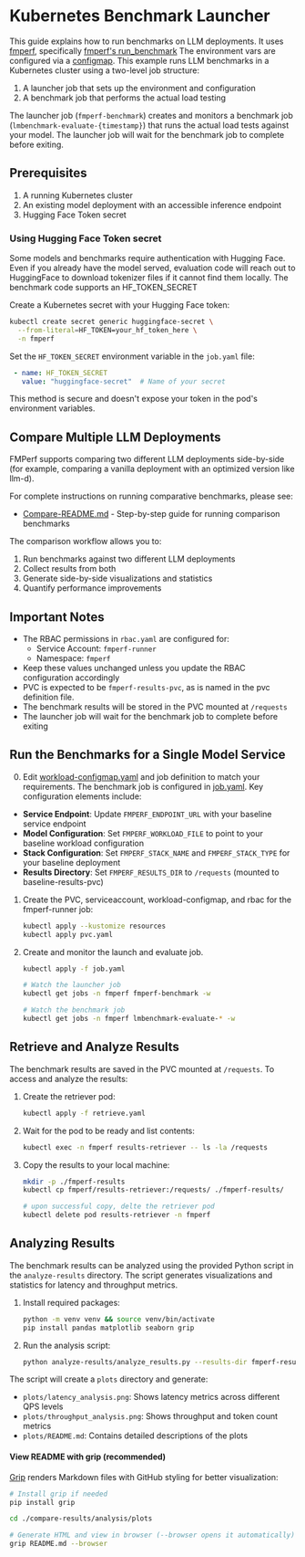 # Kubernetes Benchmark Launcher

This guide explains how to run benchmarks on LLM deployments.
It uses [fmperf](https://github.com/fmperf-project/fmperf), specifically [fmperf's run_benchmark](https://github.com/fmperf-project/fmperf/blob/main/fmperf/utils/Benchmarking.py#L48)
The environment vars are configured via a [configmap](./workload-configmap.yaml).
This example runs LLM benchmarks in a Kubernetes cluster using a two-level job structure:

1. A launcher job that sets up the environment and configuration
2. A benchmark job that performs the actual load testing

The launcher job (`fmperf-benchmark`) creates and monitors a benchmark job (`lmbenchmark-evaluate-{timestamp}`) that runs the actual load tests against your model. The launcher job will wait for the benchmark job to complete before exiting.

## Prerequisites

1. A running Kubernetes cluster
2. An existing model deployment with an accessible inference endpoint
3. Hugging Face Token secret

### Using Hugging Face Token secret

Some models and benchmarks require authentication with Hugging Face. Even if you already have the model served,
evaluation code will reach out to HuggingFace to download tokenizer files if it cannot find them locally.
The benchmark code supports an HF_TOKEN_SECRET

Create a Kubernetes secret with your Hugging Face token:
   ```bash
   kubectl create secret generic huggingface-secret \
     --from-literal=HF_TOKEN=your_hf_token_here \
     -n fmperf
   ```

Set the `HF_TOKEN_SECRET` environment variable in the `job.yaml` file:
   ```yaml
    - name: HF_TOKEN_SECRET
      value: "huggingface-secret"  # Name of your secret
   ```

This method is secure and doesn't expose your token in the pod's environment variables.

## Compare Multiple LLM Deployments

FMPerf supports comparing two different LLM deployments side-by-side
(for example, comparing a vanilla deployment with an optimized version like llm-d).

For complete instructions on running comparative benchmarks, please see:
- [Compare-README.md](Compare-README.md) - Step-by-step guide for running comparison benchmarks

The comparison workflow allows you to:
1. Run benchmarks against two different LLM deployments
2. Collect results from both
3. Generate side-by-side visualizations and statistics
4. Quantify performance improvements

## Important Notes

- The RBAC permissions in `rbac.yaml` are configured for:
  - Service Account: `fmperf-runner`
  - Namespace: `fmperf`
- Keep these values unchanged unless you update the RBAC configuration accordingly
- PVC is expected to be `fmperf-results-pvc`, as is named in the pvc definition file.
- The benchmark results will be stored in the PVC mounted at `/requests`
- The launcher job will wait for the benchmark job to complete before exiting

## Run the Benchmarks for a Single Model Service

0. Edit [workload-configmap.yaml](./resources/workload-configmap.yaml) and job definition to match your requirements. The benchmark job is configured in [job.yaml](./job.yaml). Key configuration elements include:

- **Service Endpoint**: Update `FMPERF_ENDPOINT_URL` with your baseline service endpoint
- **Model Configuration**: Set `FMPERF_WORKLOAD_FILE` to point to your baseline workload configuration
- **Stack Configuration**: Set `FMPERF_STACK_NAME` and `FMPERF_STACK_TYPE` for your baseline deployment
- **Results Directory**: Set `FMPERF_RESULTS_DIR` to `/requests` (mounted to baseline-results-pvc)

1. Create the PVC, serviceaccount, workload-configmap, and rbac for the fmperf-runner job:

   ```bash
   kubectl apply --kustomize resources
   kubectl apply pvc.yaml
   ```
2. Create and monitor the launch and evaluate job.

   ```bash
   kubectl apply -f job.yaml

   # Watch the launcher job
   kubectl get jobs -n fmperf fmperf-benchmark -w
   
   # Watch the benchmark job
   kubectl get jobs -n fmperf lmbenchmark-evaluate-* -w
   ```

## Retrieve and Analyze Results

The benchmark results are saved in the PVC mounted at `/requests`. To access and analyze the results:

1. Create the retriever pod:
   ```bash
   kubectl apply -f retrieve.yaml
   ```

2. Wait for the pod to be ready and list contents:
   ```bash
   kubectl exec -n fmperf results-retriever -- ls -la /requests
   ```

3. Copy the results to your local machine:
   ```bash
   mkdir -p ./fmperf-results
   kubectl cp fmperf/results-retriever:/requests/ ./fmperf-results/

   # upon successful copy, delte the retriever pod
   kubectl delete pod results-retriever -n fmperf
   ```

## Analyzing Results

The benchmark results can be analyzed using the provided Python script in the `analyze-results` directory. The script generates visualizations and statistics for latency and throughput metrics.

1. Install required packages:
   ```bash
   python -m venv venv && source venv/bin/activate
   pip install pandas matplotlib seaborn grip
   ```

2. Run the analysis script:
   ```bash
   python analyze-results/analyze_results.py --results-dir fmperf-results
   ```

The script will create a `plots` directory and generate:
- `plots/latency_analysis.png`: Shows latency metrics across different QPS levels
- `plots/throughput_analysis.png`: Shows throughput and token count metrics
- `plots/README.md`: Contains detailed descriptions of the plots

#### View README with grip (recommended)

[Grip](https://github.com/joeyespo/grip) renders Markdown files with GitHub styling for better visualization:

```bash
# Install grip if needed
pip install grip

cd ./compare-results/analysis/plots

# Generate HTML and view in browser (--browser opens it automatically)
grip README.md --browser
```
